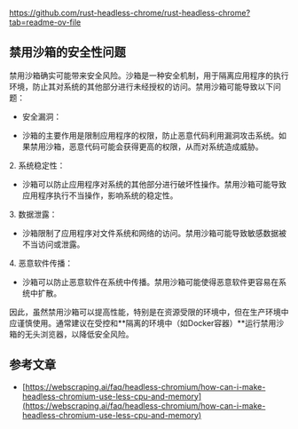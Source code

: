 https://github.com/rust-headless-chrome/rust-headless-chrome?tab=readme-ov-file

## 禁用沙箱的安全性问题
禁用沙箱确实可能带来安全风险。沙箱是一种安全机制，用于隔离应用程序的执行环境，防止其对系统的其他部分进行未经授权的访问。禁用沙箱可能导致以下问题：

- 安全漏洞：

- 沙箱的主要作用是限制应用程序的权限，防止恶意代码利用漏洞攻击系统。如果禁用沙箱，恶意代码可能会获得更高的权限，从而对系统造成威胁。

2. 系统稳定性：

- 沙箱可以防止应用程序对系统的其他部分进行破坏性操作。禁用沙箱可能导致应用程序执行不当操作，影响系统的稳定性。

3. 数据泄露：

- 沙箱限制了应用程序对文件系统和网络的访问。禁用沙箱可能导致敏感数据被不当访问或泄露。

4. 恶意软件传播：

- 沙箱可以防止恶意软件在系统中传播。禁用沙箱可能使得恶意软件更容易在系统中扩散。

因此，虽然禁用沙箱可以提高性能，特别是在资源受限的环境中，但在生产环境中应谨慎使用。通常建议在受控和**隔离的环境中（如Docker容器）**运行禁用沙箱的无头浏览器，以降低安全风险。

## 参考文章
- [https://webscraping.ai/faq/headless-chromium/how-can-i-make-headless-chromium-use-less-cpu-and-memory](https://webscraping.ai/faq/headless-chromium/how-can-i-make-headless-chromium-use-less-cpu-and-memory)